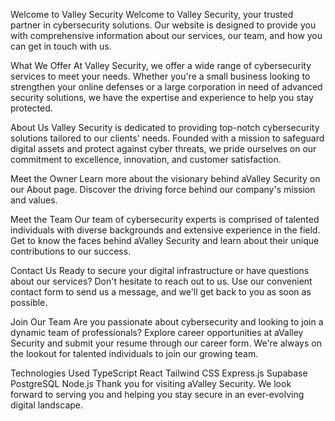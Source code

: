 Welcome to Valley Security
Welcome to Valley Security, your trusted partner in cybersecurity solutions. Our website is designed to provide you with comprehensive information about our services, our team, and how you can get in touch with us.

What We Offer
At Valley Security, we offer a wide range of cybersecurity services to meet your needs. Whether you're a small business looking to strengthen your online defenses or a large corporation in need of advanced security solutions, we have the expertise and experience to help you stay protected.

About Us
Valley Security is dedicated to providing top-notch cybersecurity solutions tailored to our clients' needs. Founded with a mission to safeguard digital assets and protect against cyber threats, we pride ourselves on our commitment to excellence, innovation, and customer satisfaction.

Meet the Owner
Learn more about the visionary behind aValley Security on our About page. Discover the driving force behind our company's mission and values.

Meet the Team
Our team of cybersecurity experts is comprised of talented individuals with diverse backgrounds and extensive experience in the field. Get to know the faces behind aValley Security and learn about their unique contributions to our success.

Contact Us
Ready to secure your digital infrastructure or have questions about our services? Don't hesitate to reach out to us. Use our convenient contact form to send us a message, and we'll get back to you as soon as possible.

Join Our Team
Are you passionate about cybersecurity and looking to join a dynamic team of professionals? Explore career opportunities at aValley Security and submit your resume through our career form. We're always on the lookout for talented individuals to join our growing team.

Technologies Used
TypeScript
React
Tailwind CSS
Express.js
Supabase
PostgreSQL
Node.js
Thank you for visiting aValley Security. We look forward to serving you and helping you stay secure in an ever-evolving digital landscape.
